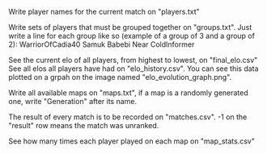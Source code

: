 Write player names for the current match on "players.txt"

Write sets of players that must be grouped together on "groups.txt". Just write a line for each group like so (example of a group of 3 and a group of 2):
WarriorOfCadia40 Samuk Babebi
Near ColdInformer

See the current elo of all players, from highest to lowest, on "final_elo.csv"
See all elos all players have had on "elo_history.csv". You can see this data plotted on a grpah on the image named "elo_evolution_graph.png".

Write all available maps on "maps.txt", if a map is a randomly generated one, write "Generation" after its name.

The result of every match is to be recorded on "matches.csv". -1 on the "result" row means the match was unranked.

See how many times each player played on each map on "map_stats.csv"

